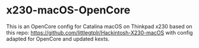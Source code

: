 # x230-macOS-OpenCore

This is an OpenCore config for Catalina macOS on Thinkpad x230 based on this repo: https://github.com/littlegtplr/Hackintosh-X230-macOS
with config adapted for OpenCore and updated kexts.
